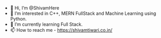 - 👋 Hi, I’m @ShivamHere
- 👀 I’m interested in C++, MERN FullStack and Machine Learning using Python.
- 🌱 I’m currently learning Full Stack.
- 📫 How to reach me - https://shivamtiwari.co.in/

<!---
ShivamHere/ShivamHere is a ✨ special ✨ repository because its `README.md` (this file) appears on your GitHub profile.
You can click the Preview link to take a look at your changes.
--->
